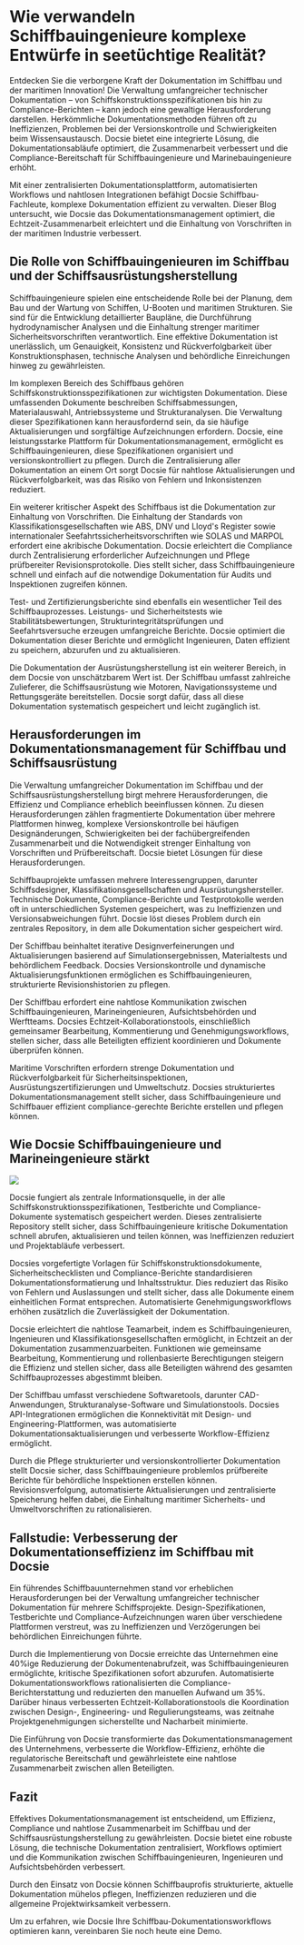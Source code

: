# Wie verwandeln Schiffbauingenieure komplexe Entwürfe in seetüchtige Realität?

Entdecken Sie die verborgene Kraft der Dokumentation im Schiffbau und der maritimen Innovation! Die Verwaltung umfangreicher technischer Dokumentation – von Schiffskonstruktionsspezifikationen bis hin zu Compliance-Berichten – kann jedoch eine gewaltige Herausforderung darstellen. Herkömmliche Dokumentationsmethoden führen oft zu Ineffizienzen, Problemen bei der Versionskontrolle und Schwierigkeiten beim Wissensaustausch. Docsie bietet eine integrierte Lösung, die Dokumentationsabläufe optimiert, die Zusammenarbeit verbessert und die Compliance-Bereitschaft für Schiffbauingenieure und Marinebauingenieure erhöht.

Mit einer zentralisierten Dokumentationsplattform, automatisierten Workflows und nahtlosen Integrationen befähigt Docsie Schiffbau-Fachleute, komplexe Dokumentation effizient zu verwalten. Dieser Blog untersucht, wie Docsie das Dokumentationsmanagement optimiert, die Echtzeit-Zusammenarbeit erleichtert und die Einhaltung von Vorschriften in der maritimen Industrie verbessert.

## Die Rolle von Schiffbauingenieuren im Schiffbau und der Schiffsausrüstungsherstellung

Schiffbauingenieure spielen eine entscheidende Rolle bei der Planung, dem Bau und der Wartung von Schiffen, U-Booten und maritimen Strukturen. Sie sind für die Entwicklung detaillierter Baupläne, die Durchführung hydrodynamischer Analysen und die Einhaltung strenger maritimer Sicherheitsvorschriften verantwortlich. Eine effektive Dokumentation ist unerlässlich, um Genauigkeit, Konsistenz und Rückverfolgbarkeit über Konstruktionsphasen, technische Analysen und behördliche Einreichungen hinweg zu gewährleisten.

Im komplexen Bereich des Schiffbaus gehören Schiffskonstruktionsspezifikationen zur wichtigsten Dokumentation. Diese umfassenden Dokumente beschreiben Schiffsabmessungen, Materialauswahl, Antriebssysteme und Strukturanalysen. Die Verwaltung dieser Spezifikationen kann herausfordernd sein, da sie häufige Aktualisierungen und sorgfältige Aufzeichnungen erfordern. Docsie, eine leistungsstarke Plattform für Dokumentationsmanagement, ermöglicht es Schiffbauingenieuren, diese Spezifikationen organisiert und versionskontrolliert zu pflegen. Durch die Zentralisierung aller Dokumentation an einem Ort sorgt Docsie für nahtlose Aktualisierungen und Rückverfolgbarkeit, was das Risiko von Fehlern und Inkonsistenzen reduziert.

Ein weiterer kritischer Aspekt des Schiffbaus ist die Dokumentation zur Einhaltung von Vorschriften. Die Einhaltung der Standards von Klassifikationsgesellschaften wie ABS, DNV und Lloyd's Register sowie internationaler Seefahrtssicherheitsvorschriften wie SOLAS und MARPOL erfordert eine akribische Dokumentation. Docsie erleichtert die Compliance durch Zentralisierung erforderlicher Aufzeichnungen und Pflege prüfbereiter Revisionsprotokolle. Dies stellt sicher, dass Schiffbauingenieure schnell und einfach auf die notwendige Dokumentation für Audits und Inspektionen zugreifen können.

Test- und Zertifizierungsberichte sind ebenfalls ein wesentlicher Teil des Schiffbauprozesses. Leistungs- und Sicherheitstests wie Stabilitätsbewertungen, Strukturintegritätsprüfungen und Seefahrtsversuche erzeugen umfangreiche Berichte. Docsie optimiert die Dokumentation dieser Berichte und ermöglicht Ingenieuren, Daten effizient zu speichern, abzurufen und zu aktualisieren.

Die Dokumentation der Ausrüstungsherstellung ist ein weiterer Bereich, in dem Docsie von unschätzbarem Wert ist. Der Schiffbau umfasst zahlreiche Zulieferer, die Schiffsausrüstung wie Motoren, Navigationssysteme und Rettungsgeräte bereitstellen. Docsie sorgt dafür, dass all diese Dokumentation systematisch gespeichert und leicht zugänglich ist.

## Herausforderungen im Dokumentationsmanagement für Schiffbau und Schiffsausrüstung

Die Verwaltung umfangreicher Dokumentation im Schiffbau und der Schiffsausrüstungsherstellung birgt mehrere Herausforderungen, die Effizienz und Compliance erheblich beeinflussen können. Zu diesen Herausforderungen zählen fragmentierte Dokumentation über mehrere Plattformen hinweg, komplexe Versionskontrolle bei häufigen Designänderungen, Schwierigkeiten bei der fachübergreifenden Zusammenarbeit und die Notwendigkeit strenger Einhaltung von Vorschriften und Prüfbereitschaft. Docsie bietet Lösungen für diese Herausforderungen.

Schiffbauprojekte umfassen mehrere Interessengruppen, darunter Schiffsdesigner, Klassifikationsgesellschaften und Ausrüstungshersteller. Technische Dokumente, Compliance-Berichte und Testprotokolle werden oft in unterschiedlichen Systemen gespeichert, was zu Ineffizienzen und Versionsabweichungen führt. Docsie löst dieses Problem durch ein zentrales Repository, in dem alle Dokumentation sicher gespeichert wird.

Der Schiffbau beinhaltet iterative Designverfeinerungen und Aktualisierungen basierend auf Simulationsergebnissen, Materialtests und behördlichem Feedback. Docsies Versionskontrolle und dynamische Aktualisierungsfunktionen ermöglichen es Schiffbauingenieuren, strukturierte Revisionshistorien zu pflegen.

Der Schiffbau erfordert eine nahtlose Kommunikation zwischen Schiffbauingenieuren, Marineingenieuren, Aufsichtsbehörden und Werftteams. Docsies Echtzeit-Kollaborationstools, einschließlich gemeinsamer Bearbeitung, Kommentierung und Genehmigungsworkflows, stellen sicher, dass alle Beteiligten effizient koordinieren und Dokumente überprüfen können.

Maritime Vorschriften erfordern strenge Dokumentation und Rückverfolgbarkeit für Sicherheitsinspektionen, Ausrüstungszertifizierungen und Umweltschutz. Docsies strukturiertes Dokumentationsmanagement stellt sicher, dass Schiffbauingenieure und Schiffbauer effizient compliance-gerechte Berichte erstellen und pflegen können.

## Wie Docsie Schiffbauingenieure und Marineingenieure stärkt

![](https://cdn.docsie.io/workspace_PxAvC1Uenuc7ad6H3/doc_wn84Jkoc6hIMTO2eE/file_swf3iYQrJIFPjoDx6/image_cff3494d-50fe-0d8b-82e3-989ae0f56f9e.jpg)

Docsie fungiert als zentrale Informationsquelle, in der alle Schiffskonstruktionsspezifikationen, Testberichte und Compliance-Dokumente systematisch gespeichert werden. Dieses zentralisierte Repository stellt sicher, dass Schiffbauingenieure kritische Dokumentation schnell abrufen, aktualisieren und teilen können, was Ineffizienzen reduziert und Projektabläufe verbessert.

Docsies vorgefertigte Vorlagen für Schiffskonstruktionsdokumente, Sicherheitschecklisten und Compliance-Berichte standardisieren Dokumentationsformatierung und Inhaltsstruktur. Dies reduziert das Risiko von Fehlern und Auslassungen und stellt sicher, dass alle Dokumente einem einheitlichen Format entsprechen. Automatisierte Genehmigungsworkflows erhöhen zusätzlich die Zuverlässigkeit der Dokumentation.

Docsie erleichtert die nahtlose Teamarbeit, indem es Schiffbauingenieuren, Ingenieuren und Klassifikationsgesellschaften ermöglicht, in Echtzeit an der Dokumentation zusammenzuarbeiten. Funktionen wie gemeinsame Bearbeitung, Kommentierung und rollenbasierte Berechtigungen steigern die Effizienz und stellen sicher, dass alle Beteiligten während des gesamten Schiffbauprozesses abgestimmt bleiben.

Der Schiffbau umfasst verschiedene Softwaretools, darunter CAD-Anwendungen, Strukturanalyse-Software und Simulationstools. Docsies API-Integrationen ermöglichen die Konnektivität mit Design- und Engineering-Plattformen, was automatisierte Dokumentationsaktualisierungen und verbesserte Workflow-Effizienz ermöglicht.

Durch die Pflege strukturierter und versionskontrollierter Dokumentation stellt Docsie sicher, dass Schiffbauingenieure problemlos prüfbereite Berichte für behördliche Inspektionen erstellen können. Revisionsverfolgung, automatisierte Aktualisierungen und zentralisierte Speicherung helfen dabei, die Einhaltung maritimer Sicherheits- und Umweltvorschriften zu rationalisieren.

## Fallstudie: Verbesserung der Dokumentationseffizienz im Schiffbau mit Docsie

Ein führendes Schiffbauunternehmen stand vor erheblichen Herausforderungen bei der Verwaltung umfangreicher technischer Dokumentation für mehrere Schiffsprojekte. Design-Spezifikationen, Testberichte und Compliance-Aufzeichnungen waren über verschiedene Plattformen verstreut, was zu Ineffizienzen und Verzögerungen bei behördlichen Einreichungen führte.

Durch die Implementierung von Docsie erreichte das Unternehmen eine 40%ige Reduzierung der Dokumentenabrufzeit, was Schiffbauingenieuren ermöglichte, kritische Spezifikationen sofort abzurufen. Automatisierte Dokumentationsworkflows rationalisierten die Compliance-Berichterstattung und reduzierten den manuellen Aufwand um 35%. Darüber hinaus verbesserten Echtzeit-Kollaborationstools die Koordination zwischen Design-, Engineering- und Regulierungsteams, was zeitnahe Projektgenehmigungen sicherstellte und Nacharbeit minimierte.

Die Einführung von Docsie transformierte das Dokumentationsmanagement des Unternehmens, verbesserte die Workflow-Effizienz, erhöhte die regulatorische Bereitschaft und gewährleistete eine nahtlose Zusammenarbeit zwischen allen Beteiligten.

## Fazit

Effektives Dokumentationsmanagement ist entscheidend, um Effizienz, Compliance und nahtlose Zusammenarbeit im Schiffbau und der Schiffsausrüstungsherstellung zu gewährleisten. Docsie bietet eine robuste Lösung, die technische Dokumentation zentralisiert, Workflows optimiert und die Kommunikation zwischen Schiffbauingenieuren, Ingenieuren und Aufsichtsbehörden verbessert.

Durch den Einsatz von Docsie können Schiffbauprofis strukturierte, aktuelle Dokumentation mühelos pflegen, Ineffizienzen reduzieren und die allgemeine Projektwirksamkeit verbessern.

Um zu erfahren, wie Docsie Ihre Schiffbau-Dokumentationsworkflows optimieren kann, vereinbaren Sie noch heute eine Demo.